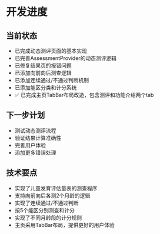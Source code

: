 # 开发进度

## 当前状态
- 已完成动态测评页面的基本实现
- 已完善AssessmentProvider的动态测评逻辑
- 已修复结果页的报错问题
- 已添加向前向后测查逻辑
- 已添加连续通过/不通过判断机制
- 已添加能区分类和计分系统
- ✅ 已完成主页TabBar布局改造，包含测评和功能介绍两个tab

## 下一步计划
- 测试动态测评流程
- 验证结果计算准确性
- 完善用户体验
- 添加更多错误处理

## 技术要点
- 实现了儿童发育评估量表的测查程序
- 支持向前向后各测2个月龄的逻辑
- 实现了连续通过/不通过判断
- 按5个能区分别测查和计分
- 实现了不同月龄段的计分规则
- 主页采用TabBar布局，提供更好的用户体验 